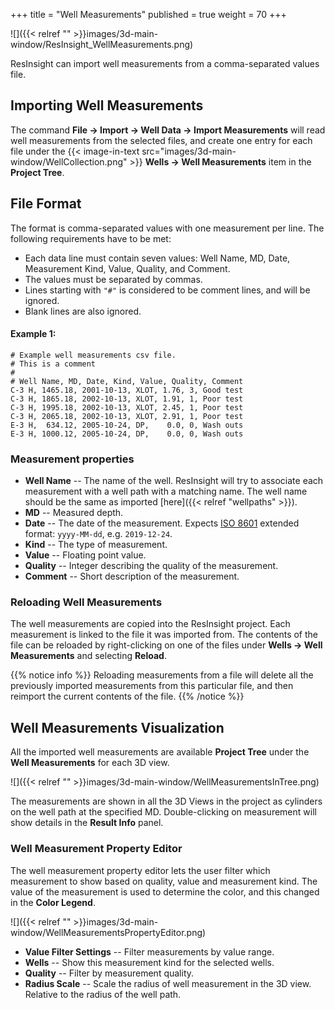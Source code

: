 +++
title = "Well Measurements"
published = true
weight = 70
+++

![]({{< relref "" >}}images/3d-main-window/ResInsight_WellMeasurements.png)

ResInsight can import well measurements from a comma-separated values file. 

## Importing Well Measurements

The command **File -> Import -> Well Data -> Import Measurements** will read well measurements from the selected files, and create one entry for each file under the {{< image-in-text src="images/3d-main-window/WellCollection.png" >}} **Wells -> Well Measurements** item in the **Project Tree**. 


## File Format

The format is comma-separated values with one measurement per line. The following requirements have to be met:

- Each data line must contain seven values: Well Name, MD, Date, Measurement Kind, Value, Quality, and Comment.
- The values must be separated by commas.
- Lines starting with `"#"` is considered to be comment lines, and will be ignored.
- Blank lines are also ignored.

#### Example 1:

    # Example well measurements csv file.
    # This is a comment
    #
    # Well Name, MD, Date, Kind, Value, Quality, Comment
    C-3 H, 1465.18, 2001-10-13, XLOT, 1.76, 3, Good test
    C-3 H, 1865.18, 2002-10-13, XLOT, 1.91, 1, Poor test
    C-3 H, 1995.18, 2002-10-13, XLOT, 2.45, 1, Poor test
    C-3 H, 2065.18, 2002-10-13, XLOT, 2.91, 1, Poor test
    E-3 H,  634.12, 2005-10-24, DP,    0.0, 0, Wash outs
    E-3 H, 1000.12, 2005-10-24, DP,    0.0, 0, Wash outs

    
### Measurement properties

- **Well Name** -- The name of the well. ResInsight will try to associate each measurement with a well path with a matching name. The well name should be the same as imported [here]({{< relref "wellpaths" >}}).
- **MD** -- Measured depth.
- **Date** -- The date of the measurement. Expects [ISO 8601](https://en.wikipedia.org/wiki/ISO_8601#Calendar_dates) extended format: `yyyy-MM-dd`, e.g. `2019-12-24`.
- **Kind** -- The type of measurement.
- **Value** -- Floating point value.
- **Quality** -- Integer describing the quality of the measurement.
- **Comment** -- Short description of the measurement.


### Reloading Well Measurements
The well measurements are copied into the ResInsight project. Each measurement is linked to the file it was imported from. The contents of the file can be reloaded by right-clicking on one of the files under **Wells -> Well Measurements** and selecting **Reload**.

{{% notice info %}}
Reloading measurements from a file will delete all the previously imported measurements from this particular file, and then reimport the current contents of the file. 
{{% /notice %}}


## Well Measurements Visualization

All the imported well measurements are available **Project Tree** under the **Well Measurements** for each 3D view.

![]({{< relref "" >}}images/3d-main-window/WellMeasurementsInTree.png)

The measurements are shown in all the 3D Views in the project as cylinders on the well path at the specified MD. Double-clicking on measurement will show details in the **Result Info** panel.


### Well Measurement Property Editor

The well measurement property editor lets the user filter which measurement to show based on quality, value and measurement kind. The value of the measurement is used to determine the color, and this changed in the **Color Legend**.

![]({{< relref "" >}}images/3d-main-window/WellMeasurementsPropertyEditor.png)

- **Value Filter Settings** -- Filter measurements by value range.
- **Wells** -- Show this measurement kind for the selected wells.
- **Quality** -- Filter by measurement quality.
- **Radius Scale** -- Scale the radius of well measurement in the 3D view. Relative to the radius of the well path.

